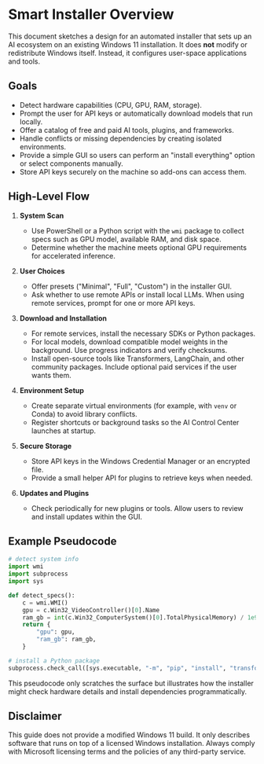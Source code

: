 # Smart Installer Overview

This document sketches a design for an automated installer that sets up an AI ecosystem on an existing Windows 11 installation. It does **not** modify or redistribute Windows itself. Instead, it configures user-space applications and tools.

## Goals
- Detect hardware capabilities (CPU, GPU, RAM, storage).
- Prompt the user for API keys or automatically download models that run locally.
- Offer a catalog of free and paid AI tools, plugins, and frameworks.
- Handle conflicts or missing dependencies by creating isolated environments.
- Provide a simple GUI so users can perform an "install everything" option or select components manually.
- Store API keys securely on the machine so add-ons can access them.

## High-Level Flow
1. **System Scan**
   - Use PowerShell or a Python script with the `wmi` package to collect specs such as GPU model, available RAM, and disk space.
   - Determine whether the machine meets optional GPU requirements for accelerated inference.

2. **User Choices**
   - Offer presets ("Minimal", "Full", "Custom") in the installer GUI.
   - Ask whether to use remote APIs or install local LLMs. When using remote services, prompt for one or more API keys.

3. **Download and Installation**
   - For remote services, install the necessary SDKs or Python packages.
   - For local models, download compatible model weights in the background. Use progress indicators and verify checksums.
   - Install open-source tools like Transformers, LangChain, and other community packages. Include optional paid services if the user wants them.

4. **Environment Setup**
   - Create separate virtual environments (for example, with `venv` or Conda) to avoid library conflicts.
   - Register shortcuts or background tasks so the AI Control Center launches at startup.

5. **Secure Storage**
   - Store API keys in the Windows Credential Manager or an encrypted file.
   - Provide a small helper API for plugins to retrieve keys when needed.

6. **Updates and Plugins**
   - Check periodically for new plugins or tools. Allow users to review and install updates within the GUI.

## Example Pseudocode
```python
# detect system info
import wmi
import subprocess
import sys

def detect_specs():
    c = wmi.WMI()
    gpu = c.Win32_VideoController()[0].Name
    ram_gb = int(c.Win32_ComputerSystem()[0].TotalPhysicalMemory) / 1e9
    return {
        "gpu": gpu,
        "ram_gb": ram_gb,
    }

# install a Python package
subprocess.check_call([sys.executable, "-m", "pip", "install", "transformers"])
```

This pseudocode only scratches the surface but illustrates how the installer might check hardware details and install dependencies programmatically.

## Disclaimer
This guide does not provide a modified Windows 11 build. It only describes software that runs on top of a licensed Windows installation. Always comply with Microsoft licensing terms and the policies of any third-party service.
